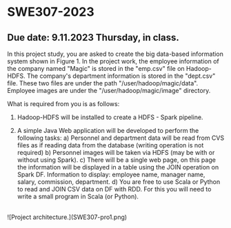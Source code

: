 # SWE307-2023
## Due date: 9.11.2023 Thursday, in class.

In this project study, you are asked to create the big data-based information system shown in Figure 1. In the project work, the employee information of the company named "Magic" is stored in the "emp.csv" file on Hadoop-HDFS. The company's department information is stored in the "dept.csv" file. These two files are under the path "/user/hadoop/magic/data". Employee images are under the "/user/hadoop/magic/image" directory. 

What is required from you is as follows:

1) Hadoop-HDFS will be installed to create a HDFS - Spark pipeline.

2) A simple Java Web application will be developed to perform the following tasks:
	a) Personnel and department data will be read from CVS files as if reading data 	from the database (writing operation is not required)
	b) Personnel images will be taken via HDFS (may be with or without using Spark).
	c) There will be a single web page, on this page the information will be displayed in 	a table using the JOIN operation on Spark DF. Information to display: employee 	name, manager name, salary, commission, department.
	d) You are free to use Scala or Python to read and JOIN CSV data on DF with RDD. 	For this you will need to write a small program in Scala (or Python).

<br>
![Project architecture.](SWE307-pro1.png)
